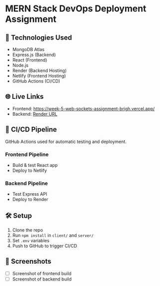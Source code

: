 # MERN Stack DevOps Deployment Assignment

## 🔧 Technologies Used
- MongoDB Atlas
- Express.js (Backend)
- React (Frontend)
- Node.js
- Render (Backend Hosting)
- Netlify (Frontend Hosting)
- GitHub Actions (CI/CD)

## 🌐 Live Links
- Frontend: https://week-5-web-sockets-assignment-brigh.vercel.app/
- Backend: [Render URL](https://mern-backend.onrender.com)

## 🚀 CI/CD Pipeline
GitHub Actions used for automatic testing and deployment.

### Frontend Pipeline
- Build & test React app
- Deploy to Netlify

### Backend Pipeline
- Test Express API
- Deploy to Render

## 🛠️ Setup
1. Clone the repo
2. Run `npm install` in `client/` and `server/`
3. Set `.env` variables
4. Push to GitHub to trigger CI/CD

## 📸 Screenshots
- [ ] Screenshot of frontend build
- [ ] Screenshot of backend build
